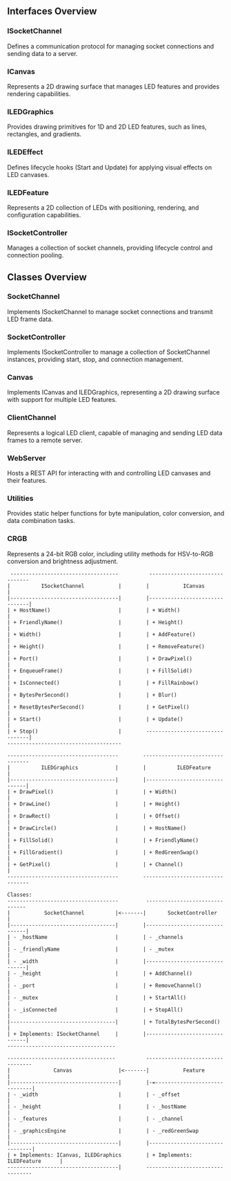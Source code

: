 ## Interfaces Overview

### ISocketChannel  
Defines a communication protocol for managing socket connections and sending data to a server.

### ICanvas  
Represents a 2D drawing surface that manages LED features and provides rendering capabilities.

### ILEDGraphics  
Provides drawing primitives for 1D and 2D LED features, such as lines, rectangles, and gradients.

### ILEDEffect  
Defines lifecycle hooks (Start and Update) for applying visual effects on LED canvases.

### ILEDFeature  
Represents a 2D collection of LEDs with positioning, rendering, and configuration capabilities.

### ISocketController  
Manages a collection of socket channels, providing lifecycle control and connection pooling.

## Classes Overview

### SocketChannel  
Implements ISocketChannel to manage socket connections and transmit LED frame data.

### SocketController  
Implements ISocketController to manage a collection of SocketChannel instances, providing start, stop, and connection management.

### Canvas  
Implements ICanvas and ILEDGraphics, representing a 2D drawing surface with support for multiple LED features.

### ClientChannel  
Represents a logical LED client, capable of managing and sending LED data frames to a remote server.

### WebServer  
Hosts a REST API for interacting with and controlling LED canvases and their features.

### Utilities  
Provides static helper functions for byte manipulation, color conversion, and data combination tasks.

### CRGB  
Represents a 24-bit RGB color, including utility methods for HSV-to-RGB conversion and brightness adjustment.

```text
 -----------------------------------          -------------------------------
|          ISocketChannel           |        |           ICanvas             |
|-----------------------------------|        |-------------------------------|
| + HostName()                      |        | + Width()                     |
| + FriendlyName()                  |        | + Height()                    |
| + Width()                         |        | + AddFeature()                |
| + Height()                        |        | + RemoveFeature()             |
| + Port()                          |        | + DrawPixel()                 |
| + EnqueueFrame()                  |        | + FillSolid()                 |
| + IsConnected()                   |        | + FillRainbow()               |
| + BytesPerSecond()                |        | + Blur()                      |
| + ResetBytesPerSecond()           |        | + GetPixel()                  |
| + Start()                         |        | + Update()                    |
| + Stop()                          |        --------------------------------|
-------------------------------------                                      

------------------------------------        ---------------------------------
|          ILEDGraphics            |        |          ILEDFeature          |
|----------------------------------|        |-------------------------------|
| + DrawPixel()                    |        | + Width()                     |
| + DrawLine()                     |        | + Height()                    |
| + DrawRect()                     |        | + Offset()                    |
| + DrawCircle()                   |        | + HostName()                  |
| + FillSolid()                    |        | + FriendlyName()              |
| + FillGradient()                 |        | + RedGreenSwap()              |
| + GetPixel()                     |        | + Channel()                   |
------------------------------------        ---------------------------------

Classes:
------------------------------------         -------------------------------
|           SocketChannel          |<-------|       SocketController        |
|----------------------------------|        |-------------------------------|
| - _hostName                      |        | - _channels                   |
| - _friendlyName                  |        | - _mutex                      |
| - _width                         |        |-------------------------------|
| - _height                        |        | + AddChannel()                |
| - _port                          |        | + RemoveChannel()             |
| - _mutex                         |        | + StartAll()                  |
| - _isConnected                   |        | + StopAll()                   |
|----------------------------------|        | + TotalBytesPerSecond()       |
| + Implements: ISocketChannel     |        |-------------------------------|
-----------------------------------

-----------------------------------          ---------------------------------
|              Canvas               |<-------|           Feature              |
|-----------------------------------|        |-=------------------------------|
| - _width                          |        | - _offset                      |
| - _height                         |        | - _hostName                    |
| - _features                       |        | - _channel                     |
| - _graphicsEngine                 |        | - _redGreenSwap                |
|-----------------------------------|        |--------------------------------|
| + Implements: ICanvas, ILEDGraphics        | + Implements: ILEDFeature      |
------------------------------------|        ---------------------------------
```
